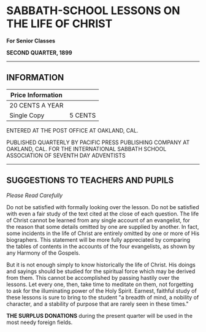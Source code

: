 # SABBATH-SCHOOL LESSONS ON THE LIFE OF CHRIST

**For Senior Classes**

**SECOND QUARTER, 1899**

---

## INFORMATION

| Price Information | |
|---|---|
| 20 CENTS A YEAR | |
| Single Copy | 5 CENTS |

ENTERED AT THE POST OFFICE AT OAKLAND, CAL.

PUBLISHED QUARTERLY BY PACIFIC PRESS PUBLISHING COMPANY AT OAKLAND, CAL. FOR THE INTERNATIONAL SABBATH SCHOOL ASSOCIATION OF SEVENTH DAY ADVENTISTS

---

## SUGGESTIONS TO TEACHERS AND PUPILS

*Please Read Carefully*

Do not be satisfied with formally looking over the lesson. Do not be satisfied with even a fair study of the text cited at the close of each question. The life of Christ cannot be learned from any single account of an evangelist, for the reason that some details omitted by one are supplied by another. In fact, some incidents in the life of Christ are entirely omitted by one or more of His biographers. This statement will be more fully appreciated by comparing the tables of contents in the accounts of the four evangelists, as shown by any Harmony of the Gospels.

But it is not enough simply to know historically the life of Christ. His doings and sayings should be studied for the spiritual force which may be derived from them. This cannot be accomplished by passing hastily over the lessons. Let every one, then, take time to meditate on them, not forgetting to ask for the illuminating power of the Holy Spirit. Earnest, faithful study of these lessons is sure to bring to the student "a breadth of mind, a nobility of character, and a stability of purpose that are rarely seen in these times."

**THE SURPLUS DONATIONS** during the present quarter will be used in the most needy foreign fields.